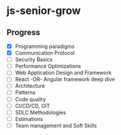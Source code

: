 # js-senior-grow

## Progress
- [x] Programming paradigms
- [x] Communication Protocol
- [ ] Security Basics
- [ ] Performance Optimizations
- [ ] Web Application Design and Framework
- [ ] React -OR- Angular framework deep dive
- [ ] Architecture
- [ ] Patterns
- [ ] Code quality
- [ ] CI/CD/CD, GIT
- [ ] SDLC Methodologies
- [ ] Estimations 
- [ ] Team management and Soft Skills 

